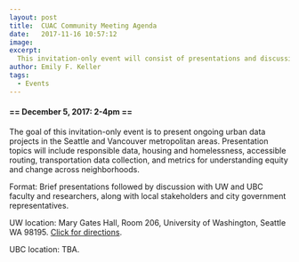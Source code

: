 ```yaml
---
layout: post
title:  CUAC Community Meeting Agenda
date:   2017-11-16 10:57:12
image:
excerpt:
  This invitation-only event will consist of presentations and discussion around urban data projects in the Cascadia region.
author: Emily F. Keller
tags:
  - Events
---
```


#### == December 5, 2017: 2-4pm ==

 The goal of this invitation-only event is to present ongoing urban data projects in the Seattle and Vancouver metropolitan areas. Presentation topics will include responsible data, housing and homelessness, accessible routing, transportation data collection, and metrics for understanding equity and change across neighborhoods.

Format: Brief presentations followed by discussion with UW and UBC faculty and researchers, along with local stakeholders and city government representatives.

UW location: Mary Gates Hall, Room 206, University of Washington, Seattle WA 98195. [Click for directions](http://cte.uw.edu/MGH_Directions).

UBC location: TBA.